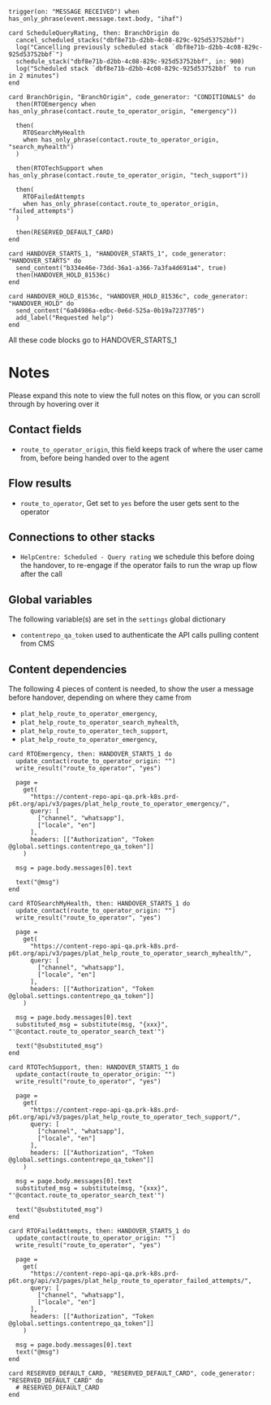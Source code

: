 <!-- { section: "edb26c8a-ba94-4612-a8b1-532f5c603c70", x: -840, y: -552} -->

```stack
trigger(on: "MESSAGE RECEIVED") when has_only_phrase(event.message.text.body, "ihaf")

```

<!-- { section: "86c62233-e433-4d7f-980c-a45054386bf5", x: -312, y: -552} -->

```stack
card ScheduleQueryRating, then: BranchOrigin do
  cancel_scheduled_stacks("dbf8e71b-d2bb-4c08-829c-925d53752bbf")
  log("Cancelling previously scheduled stack `dbf8e71b-d2bb-4c08-829c-925d53752bbf`")
  schedule_stack("dbf8e71b-d2bb-4c08-829c-925d53752bbf", in: 900)
  log("Scheduled stack `dbf8e71b-d2bb-4c08-829c-925d53752bbf` to run in 2 minutes")
end

```

<!-- { section: "babb9dd9-952e-42d5-95b4-2332fc5b832c", x: 336, y: -576} -->

```stack
card BranchOrigin, "BranchOrigin", code_generator: "CONDITIONALS" do
  then(RTOEmergency when has_only_phrase(contact.route_to_operator_origin, "emergency"))

  then(
    RTOSearchMyHealth
    when has_only_phrase(contact.route_to_operator_origin, "search_myhealth")
  )

  then(RTOTechSupport when has_only_phrase(contact.route_to_operator_origin, "tech_support"))

  then(
    RTOFailedAttempts
    when has_only_phrase(contact.route_to_operator_origin, "failed_attempts")
  )

  then(RESERVED_DEFAULT_CARD)
end

```

<!-- { section: "1cf71da1-b3d7-4f72-9338-f3f0b9d3b0a4", x: 1608, y: -552} -->

```stack
card HANDOVER_STARTS_1, "HANDOVER_STARTS_1", code_generator: "HANDOVER_STARTS" do
  send_content("b334e46e-73dd-36a1-a366-7a3fa4d691a4", true)
  then(HANDOVER_HOLD_81536c)
end

card HANDOVER_HOLD_81536c, "HANDOVER_HOLD_81536c", code_generator: "HANDOVER_HOLD" do
  send_content("6a04986a-edbc-0e6d-525a-0b19a7237705")
  add_label("Requested help")
end

```

<!-- { section: "760c9b47-a5ee-4abf-8323-bc747cc79d31", x: 1176, y: -528} -->

All these code blocks go to HANDOVER_STARTS_1

<!-- { section: "5de01d7d-ceb1-43c3-82d3-2ff46b5d5e11", x: -864, y: -1224} -->

# Notes

Please expand this note to view the full notes on this flow, or you can scroll through by hovering over it

## Contact fields

* `route_to_operator_origin`, this field keeps track of where the user came from, before being handed over to the agent

## Flow results

* `route_to_operator`, Get set to `yes` before the user gets sent to the operator

## Connections to other stacks

* `HelpCentre: Scheduled - Query rating` we schedule this before doing the handover, to re-engage if the operator fails to run the wrap up flow after the call

## Global variables

The following variable(s) are set in the `settings` global dictionary

* `contentrepo_qa_token` used to authenticate the API calls pulling content from CMS

## Content dependencies

The following 4 pieces of content is needed, to show the user a message before handover, depending on where they came from

* `plat_help_route_to_operator_emergency`,
* `plat_help_route_to_operator_search_myhealth`,
* `plat_help_route_to_operator_tech_support`,
* `plat_help_route_to_operator_emergency`,

<!-- { section: "318089d3-89e1-4d72-97e5-a2b1b14a32f5", x: 792, y: -1056} -->

```stack
card RTOEmergency, then: HANDOVER_STARTS_1 do
  update_contact(route_to_operator_origin: "")
  write_result("route_to_operator", "yes")

  page =
    get(
      "https://content-repo-api-qa.prk-k8s.prd-p6t.org/api/v3/pages/plat_help_route_to_operator_emergency/",
      query: [
        ["channel", "whatsapp"],
        ["locale", "en"]
      ],
      headers: [["Authorization", "Token @global.settings.contentrepo_qa_token"]]
    )

  msg = page.body.messages[0].text

  text("@msg")
end

```

<!-- { section: "02ebcbd2-c2fc-4b94-9a3a-72ab13cad462", x: 792, y: -720} -->

```stack
card RTOSearchMyHealth, then: HANDOVER_STARTS_1 do
  update_contact(route_to_operator_origin: "")
  write_result("route_to_operator", "yes")

  page =
    get(
      "https://content-repo-api-qa.prk-k8s.prd-p6t.org/api/v3/pages/plat_help_route_to_operator_search_myhealth/",
      query: [
        ["channel", "whatsapp"],
        ["locale", "en"]
      ],
      headers: [["Authorization", "Token @global.settings.contentrepo_qa_token"]]
    )

  msg = page.body.messages[0].text
  substituted_msg = substitute(msg, "{xxx}", "'@contact.route_to_operator_search_text'")

  text("@substituted_msg")
end

```

<!-- { section: "307f9ea2-9234-4120-9e0c-493f03d057f1", x: 792, y: -384} -->

```stack
card RTOTechSupport, then: HANDOVER_STARTS_1 do
  update_contact(route_to_operator_origin: "")
  write_result("route_to_operator", "yes")

  page =
    get(
      "https://content-repo-api-qa.prk-k8s.prd-p6t.org/api/v3/pages/plat_help_route_to_operator_tech_support/",
      query: [
        ["channel", "whatsapp"],
        ["locale", "en"]
      ],
      headers: [["Authorization", "Token @global.settings.contentrepo_qa_token"]]
    )

  msg = page.body.messages[0].text
  substituted_msg = substitute(msg, "{xxx}", "'@contact.route_to_operator_search_text'")

  text("@substituted_msg")
end

```

<!-- { section: "55d5c1d4-2cf0-4280-8240-970729b447ab", x: 792, y: -72} -->

```stack
card RTOFailedAttempts, then: HANDOVER_STARTS_1 do
  update_contact(route_to_operator_origin: "")
  write_result("route_to_operator", "yes")

  page =
    get(
      "https://content-repo-api-qa.prk-k8s.prd-p6t.org/api/v3/pages/plat_help_route_to_operator_failed_attempts/",
      query: [
        ["channel", "whatsapp"],
        ["locale", "en"]
      ],
      headers: [["Authorization", "Token @global.settings.contentrepo_qa_token"]]
    )

  msg = page.body.messages[0].text
  text("@msg")
end

```

<!-- { section: "e0d16026-c9a2-4573-8e94-cabe04e0d1d7", x: -1000, y: 0} -->

```stack
card RESERVED_DEFAULT_CARD, "RESERVED_DEFAULT_CARD", code_generator: "RESERVED_DEFAULT_CARD" do
  # RESERVED_DEFAULT_CARD
end

```